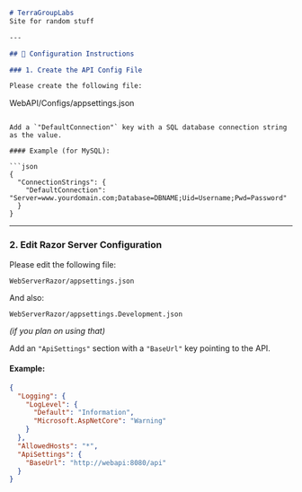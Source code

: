 
```markdown
# TerraGroupLabs
Site for random stuff

---

## 🔧 Configuration Instructions

### 1. Create the API Config File

Please create the following file:

```
WebAPI/Configs/appsettings.json
```

Add a `"DefaultConnection"` key with a SQL database connection string as the value.

#### Example (for MySQL):

```json
{
  "ConnectionStrings": {
    "DefaultConnection": "Server=www.yourdomain.com;Database=DBNAME;Uid=Username;Pwd=Password"
  }
}
```

---

### 2. Edit Razor Server Configuration

Please edit the following file:

```
WebServerRazor/appsettings.json
```

And also:

```
WebServerRazor/appsettings.Development.json
```

*(if you plan on using that)*

Add an `"ApiSettings"` section with a `"BaseUrl"` key pointing to the API.

#### Example:

```json
{
  "Logging": {
    "LogLevel": {
      "Default": "Information",
      "Microsoft.AspNetCore": "Warning"
    }
  },
  "AllowedHosts": "*",
  "ApiSettings": {
    "BaseUrl": "http://webapi:8080/api"
  }
}
